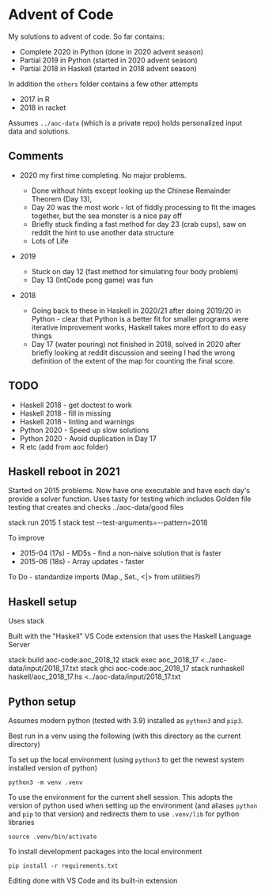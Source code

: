 # Advent of Code

My solutions to advent of code.  So far contains:

 * Complete 2020 in Python (done in 2020 advent season)
 * Partial 2019 in Python (started in 2020 advent season)
 * Partial 2018 in Haskell (started in 2018 advent season)

 In addition the `others` folder contains a few other attempts
 * 2017 in R
 * 2018 in racket

Assumes `../aoc-data` (which is a private repo) holds personalized input data and solutions.


## Comments

* 2020 my first time completing. No major problems.

    + Done without hints except looking up the Chinese Remainder Theorem (Day 13),
    + Day 20 was the most work - lot of fiddly processing to fit the images together, but the sea monster is a nice pay off
    + Briefly stuck finding a fast method for day 23 (crab cups), saw on reddit the hint to use another data structure
    + Lots of Life

* 2019

    + Stuck on day 12 (fast method for simulating four body problem)
    + Day 13 (IntCode pong game) was fun

* 2018

    + Going back to these in Haskell in 2020/21 after doing 2019/20 in Python - clear that Python is a better fit for smaller programs were iterative improvement works, Haskell takes more effort to do easy things
    + Day 17 (water pouring) not finished in 2018, solved in 2020 after briefly looking at reddit discussion and seeing I had the wrong definition of the extent of the map for counting the final score.

## TODO

- Haskell 2018 - get doctest to work
- Haskell 2018 - fill in missing
- Haskell 2018 - linting and warnings
- Python 2020 - Speed up slow solutions
- Python 2020 - Avoid duplication in Day 17
- R etc (add from aoc folder)

## Haskell reboot in 2021

Started on 2015 problems. Now have one executable and have each day's provide a solver function. Uses tasty for testing
which includes Golden file testing that creates and checks ../aoc-data/good files

stack run 2015 1
stack test --test-arguments=--pattern=2018

To improve
* 2015-04 (17s) - MD5s - find a non-naive solution that is faster
* 2015-06 (18s) - Array updates - faster

To Do - standardize imports (Map., Set., <|> from utilities?)


## Haskell setup

Uses stack

Built with the "Haskell" VS Code extension that uses the Haskell Language Server

stack build aoc-code:aoc_2018_12
stack exec aoc_2018_17 <../aoc-data/input/2018_17.txt
stack ghci aoc-code:aoc_2018_17
stack runhaskell haskell/aoc_2018_17.hs <../aoc-data/input/2018_17.txt

## Python setup

Assumes modern python (tested with 3.9) installed as `python3` and `pip3`.

Best run in a venv using the following (with this directory as the current directory)

To set up the local environment (using `python3` to get the newest system installed version
of python)

```{sh}
python3 -m venv .venv
```

To use the environment for the current shell session. This adopts the version of python used
when setting up the environment (and aliases `python` and `pip` to that version) and redirects
them to use `.venv/lib` for python libraries

```{sh}
source .venv/bin/activate
```

To install development packages into the local environment

```{sh}
pip install -r requirements.txt
```

Editing done with VS Code and its built-in extension


